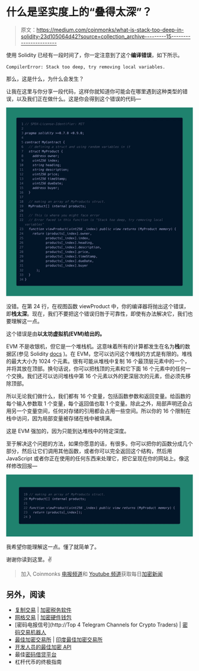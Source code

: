 # 什么是坚实度上的“叠得太深”？

> 原文：<https://medium.com/coinmonks/what-is-stack-too-deep-in-solidity-23d105064d42?source=collection_archive---------15----------------------->

使用 Solidity 已经有一段时间了，你一定注意到了这个**编译错误**，如下所示。

```
CompilerError: Stack too deep, try removing local variables.
```

那么，这是什么，为什么会发生？

让我在这里与你分享一段代码，这样你就知道你可能会在哪里遇到这种类型的错误，以及我们正在做什么。这是你会得到这个错误的代码—

![](img/fd455e06dad3f180a497df78d67edac7.png)

没错。在第 24 行，在视图函数 viewProduct 中，你的编译器将抛出这个错误，即**栈太深**。现在，我们不要把这个错误归咎于可靠性，即使有办法解决它，我们也要理解这一点。

这个错误是由**以太坊虚拟机(EVM)给出的。**

EVM 不是收银机，但它是一个堆栈机。这意味着所有的计算都发生在名为**栈**的数据区(参见 Solidity [docs](https://docs.soliditylang.org/en/v0.8.12/introduction-to-smart-contracts.html?highlight=stack#storage-memory-and-the-stack) )。在 EVM，您可以访问这个堆栈的方式是有限的。堆栈的最大大小为 1024 个元素。很有可能从堆栈中复制 16 个最顶层元素中的一个，并将其放在顶部。换句话说，你可以把栈顶的元素和它下面 16 个元素中的任何一个交换。我们还可以访问堆栈中第 16 个元素以外的更深层次的元素，但必须先移除顶部。

所以无论我们做什么，我们都有 16 个变量，包括函数参数和返回变量。给函数的每个输入参数取 1 个变量，每个返回值也取 1 个变量。除此之外，局部声明还会占用另一个变量空间，任何对存储的引用都会占用一些空间。所以你的 16 个限制在栈中访问，因为局部变量被存储在栈中被填满。

这是 EVM 强加的，因为只能到达堆栈中的特定深度。

至于解决这个问题的方法，如果你愿意的话，有很多。你可以把你的函数分成几个部分，然后让它们调用其他函数，或者你可以完全返回这个结构，然后用 JavaScript 或者你正在使用的任何东西来处理它，把它呈现在你的网站上。像这样修改回报—

![](img/994b54e6f07d745bba3b52fd93b73448.png)

我希望你能理解这一点。懂了就简单了。

谢谢你读到这里。✌

> 加入 Coinmonks [电报频道](https://t.me/coincodecap)和 [Youtube 频道](https://www.youtube.com/c/coinmonks/videos)获取每日[加密新闻](http://coincodecap.com/)

## 另外，阅读

*   [复制交易](/coinmonks/top-10-crypto-copy-trading-platforms-for-beginners-d0c37c7d698c) | [加密税务软件](/coinmonks/crypto-tax-software-ed4b4810e338)
*   [网格交易](https://coincodecap.com/grid-trading) | [加密硬件钱包](/coinmonks/the-best-cryptocurrency-hardware-wallets-of-2020-e28b1c124069)
*   [密码电报信号](http://Top 4 Telegram Channels for Crypto Traders) | [密码交易机器人](/coinmonks/crypto-trading-bot-c2ffce8acb2a)
*   [最佳加密交易所](/coinmonks/crypto-exchange-dd2f9d6f3769) | [印度最佳加密交易所](/coinmonks/bitcoin-exchange-in-india-7f1fe79715c9)
*   [开发人员的最佳加密 API](/coinmonks/best-crypto-apis-for-developers-5efe3a597a9f)
*   最佳[密码借贷平台](/coinmonks/top-5-crypto-lending-platforms-in-2020-that-you-need-to-know-a1b675cec3fa)
*   杠杆代币的终极指南